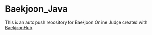 # Baekjoon_Java
This is an auto push repository for Baekjoon Online Judge created with [BaekjoonHub](https://github.com/BaekjoonHub/BaekjoonHub).
